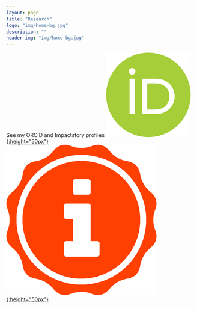 ```yaml
---
layout: page
title: "Research"
logo: "img/home-bg.jpg"
description: ""
header-img: "img/home-bg.jpg"
---
```


See my ORCID and Impactstory profiles [![ORCID](img/icons/orcid.png){:height="50px"}](http://orcid.org/0000-0003-3768-4269)
[![Impactstory](img/icons/impactStory.png){:height="50px"}](https://profiles.impactstory.org/u/0000-0003-3768-4269)
